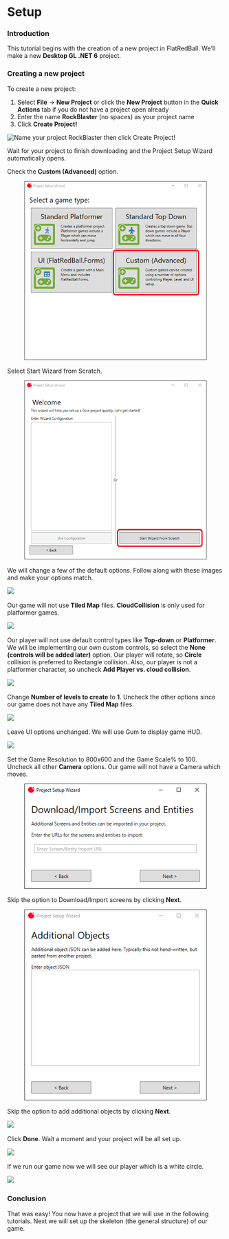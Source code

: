 # Setup

### Introduction

This tutorial begins with the creation of a new project in FlatRedBall. We'll make a new **Desktop GL .NET 6** project.

### Creating a new project

To create a new project:

1. Select **File** -> **New Project** or click the **New Project** button in the **Quick Actions** tab if you do not have a project open already
2. Enter the name **RockBlaster** (no spaces) as your project name
3. Click **Create Project!**

![Name your project RockBlaster then click Create Project!](<../../.gitbook/assets/30\_06 17 45.png>)

Wait for your project to finish downloading and the Project Setup Wizard automatically opens.

Check the **Custom (Advanced)** option.

<figure><img src="../../.gitbook/assets/image (150).png" alt=""><figcaption></figcaption></figure>

Select Start Wizard from Scratch.

<figure><img src="../../.gitbook/assets/image (151).png" alt=""><figcaption></figcaption></figure>

We will change a few of the default options. Follow along with these images and make your options match.

![](<../../.gitbook/assets/15\_07 55 56.png>)

Our game will not use **Tiled Map** files. **CloudCollision** is only used for platformer games.

![](<../../.gitbook/assets/15\_07 56 54.png>)

Our player will not use default control types like **Top-down** or **Platformer**. We will be implementing our own custom controls, so select the **None (controls will be added later)** option. Our player will rotate, so **Circle** collision is preferred to Rectangle collision. Also, our player is not a platformer character, so uncheck **Add Player vs. cloud collision**.

![](<../../.gitbook/assets/30\_06 21 04.png>)

Change **Number of levels to create** to **1**. Uncheck the other options since our game does not have any **Tiled Map** files.

![](<../../.gitbook/assets/15\_07 58 22.png>)

Leave UI options unchanged. We will use Gum to display game HUD.

![](<../../.gitbook/assets/30\_06 22 11.png>)

Set the Game Resolution to 800x600 and the Game Scale% to 100. Uncheck all other **Camera** options. Our game will not have a Camera which moves.

<figure><img src="../../.gitbook/assets/image (152).png" alt=""><figcaption></figcaption></figure>

Skip the option to Download/Import screens by clicking **Next**.

<figure><img src="../../.gitbook/assets/image (153).png" alt=""><figcaption></figcaption></figure>

Skip the option to add additional objects by clicking **Next**.

![](<../../.gitbook/assets/15\_08 01 00.png>)

Click **Done**. Wait a moment and your project will be all set up.

![](<../../.gitbook/assets/15\_08 03 20.png>)

If we run our game now we will see our player which is a white circle.

![](../../.gitbook/assets/2021-03-img\_604cda3d3d060.png)

### Conclusion

That was easy! You now have a project that we will use in the following tutorials. Next we will set up the skeleton (the general structure) of our game.
